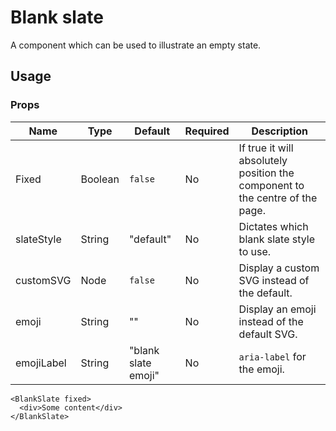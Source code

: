 # Blank slate
A component which can be used to illustrate an empty state.

## Usage

### Props

| Name                  | Type          | Default       | Required | Description                                         |
| --------------------- |-------------- | ------------- | -------- |---------------------------------------------------- |
| Fixed                 | Boolean       | `false`       | No       | If true it will absolutely position the component to the centre of the page.  |
| slateStyle            | String       | "default"      | No       | Dictates which blank slate style to use.  |
| customSVG             | Node         | `false`        | No       | Display a custom SVG instead of the default.  |
| emoji                 | String       | ""             | No       | Display an emoji instead of the default SVG.  |
| emojiLabel            | String       | "blank slate emoji"  | No       | `aria-label` for the emoji.  |

```
<BlankSlate fixed>
  <div>Some content</div>
</BlankSlate>
```
